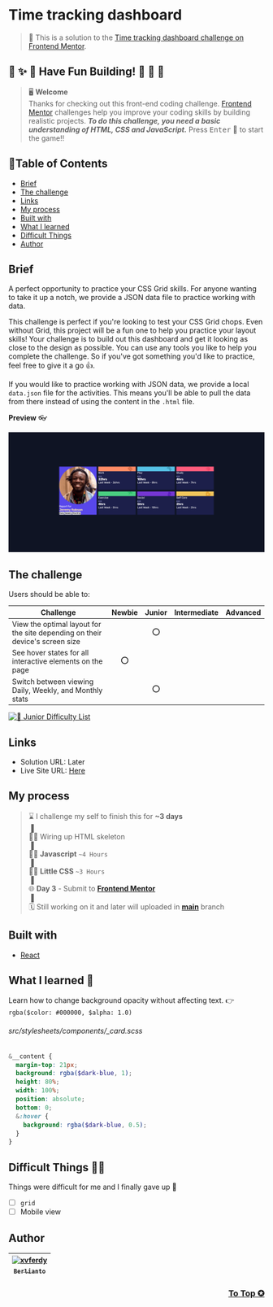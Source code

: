 # Time tracking dashboard

> 🔖 This is a solution to the [Time tracking dashboard challenge on Frontend Mentor](https://www.frontendmentor.io/challenges/time-tracking-dashboard-UIQ7167Jw).

## 🌈 ✨ 🎉 Have Fun Building! 🚀 🎊 🎈
> 🖥️ **Welcome** <br>
> Thanks for checking out this front-end coding challenge.
[Frontend Mentor](https://www.frontendmentor.io) challenges help you improve your coding skills by building realistic projects.
***To do this challenge, you need a basic understanding of HTML, CSS and JavaScript.*** Press <kbd>Enter</kbd> 🚀 to start the game!!

## 📍Table of Contents
- [Brief](#brief)
- [The challenge](#the-challenge)
- [Links](#links)
- [My process](#my-process)
- [Built with](#built-with)
- [What I learned](#what-i-learned-)
- [Difficult Things](#difficult-things-)
- [Author](#author)

## Brief
A perfect opportunity to practice your CSS Grid skills. For anyone wanting to take it up a notch, we provide a JSON data file to practice working with data.

This challenge is perfect if you're looking to test your CSS Grid chops. Even without Grid, this project will be a fun one to help you practice your layout skills!
Your challenge is to build out this dashboard and get it looking as close to the design as possible.
You can use any tools you like to help you complete the challenge. So if you've got something you'd like to practice, feel free to give it a go 👍.

If you would like to practice working with JSON data, we provide a local `data.json` file for the activities. This means you'll be able to pull the data from there instead of using the content in the `.html` file.

**Preview** :eyeglasses:

![Design preview for the Loopstudios landing page coding challenge](./src/assets/overview.png)

## The challenge 
Users should be able to:
  
| Challenge | Newbie | Junior | Intermediate | Advanced |
| --- | :---: | :---: | :---: | :---: |
| View the optimal layout for the site depending on their device's screen size |  | ⭕ |  |  |
| See hover states for all interactive elements on the page | ⭕ |  |  |  |
| Switch between viewing Daily, Weekly, and Monthly stats |  | ⭕ |  |  |

[![🐬 Junior Difficulty List](https://img.shields.io/badge/Difficulty-Junior-3F54A3?style=for-the-badge&logo=frontendmentor "Junior Difficulty")](https://www.frontendmentor.io/challenges?difficulties=2)

## Links
- Solution URL: Later
- Live Site URL: [Here](https://fem-time-tracking-dashboard.netlify.app/ "Live")

## My process
> ⌛ I challenge my self to finish this for **~3 days** <br>
> ▐ <br>
> 🧑‍💻 Wiring up HTML skeleton <br>
> ▐ <br>
> 🧑‍💻 **Javascript** `~4 Hours`<br>
> ▐ <br>
> 🧑‍💻 **Little CSS** `~3 Hours`<br>
> ▐ <br>
> 🌐 **Day 3** - Submit to [**Frontend Mentor**](https://www.frontendmentor.io/home)  <br>
> ▐ <br>
> 🗓️ Still working on it and later will uploaded in [**main**](https://github.com/xvferdy/fem-time-tracking-dashboard) branch

## Built with
- [React](https://reactjs.org/ "React js")

## What I learned 🥳
Learn how to change background opacity without affecting text. 👉 `rgba($color: #000000, $alpha: 1.0)`

###### src/stylesheets/components/\_card.scss
```scss
&__content {
  margin-top: 21px;
  background: rgba($dark-blue, 1);
  height: 80%;
  width: 100%;
  position: absolute;
  bottom: 0;
  &:hover {
    background: rgba($dark-blue, 0.5);
  }
}
```

## Difficult Things 😵‍💫
Things were difficult for me and I finally gave up 🤙
- [ ] `grid`
- [ ] Mobile view

## Author
| [<img src="https://avatars.githubusercontent.com/u/47988956?v=4" alt="xvferdy" width="100px"/><br><sub><samp>Berlianto</samp></sub>](https://github.com/xvferdy)  |
|:---:|

<h3 align="right">
      <a href="#time-tracking-dashboard">To Top ✪</a>
</h3>
